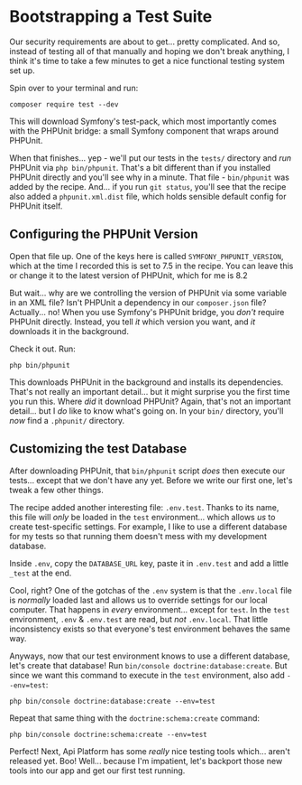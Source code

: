 # Bootstrapping a Test Suite

Our security requirements are about to get... pretty complicated. And so, instead
of testing all of that manually and hoping we don't break anything, I think it's
time to take a few minutes to get a nice functional testing system set up.

Spin over to your terminal and run:

```terminal
composer require test --dev
```

This will download Symfony's test-pack, which most importantly comes with the
PHPUnit bridge: a small Symfony component that wraps around PHPUnit.

When that finishes... yep - we'll put our tests in the `tests/` directory and *run*
PHPUnit via `php bin/phpunit`. That's a bit different than if you installed
PHPUnit directly and you'll see why in a minute. That file -  `bin/phpunit` was
added by the recipe. And... if you run `git status`, you'll see that the recipe
also added a `phpunit.xml.dist` file, which holds sensible default config for
PHPUnit itself.

## Configuring the PHPUnit Version

Open that file up. One of the keys here is called `SYMFONY_PHPUNIT_VERSION`,
which at the time I recorded this is set to 7.5 in the recipe. You can leave
this or change it to the latest version of PHPUnit, which for me is 8.2

But wait... why are we controlling the version of PHPUnit via some variable in
an XML file? Isn't PHPUnit a dependency in our `composer.json` file? Actually...
no! When you use Symfony's PHPUnit bridge, you *don't* require PHPUnit directly.
Instead, you tell *it* which version you want, and *it* downloads it in the background.

Check it out. Run:

```terminal
php bin/phpunit
```

This downloads PHPUnit in the background and installs its dependencies.
That's not really an important detail... but it might surprise you the
first time you run this. Where *did* it download PHPUnit? Again, that's not an
important detail... but I *do* like to know what's going on. In your `bin/`
directory, you'll *now* find a `.phpunit/` directory.

## Customizing the test Database

After downloading PHPUnit, that `bin/phpunit` script *does* then execute our tests...
except that we don't have any yet. Before we write our first one, let's tweak
a few other things.

The recipe added another interesting file: `.env.test`. Thanks to its name, this
file will *only* be loaded in the `test` environment... which allows *us* to create
test-specific settings. For example, I like to use a different database for my
tests so that running them doesn't mess with my development database.

Inside `.env`, copy the `DATABASE_URL` key, paste it in `.env.test` and add a little
`_test` at the end.

Cool, right? One of the gotchas of the `.env` system is that the `.env.local`
file is *normally* loaded last and allows us to override settings for our local
computer. That happens in *every* environment... except for `test`. In the `test`
environment, `.env` & `.env.test` are read, but *not* `.env.local`. That little
inconsistency exists so that everyone's test environment behaves the same way.

Anyways, now that our test environment knows to use a different database, let's
create that database! Run `bin/console doctrine:database:create`. But since we
want this command to execute in the `test` environment, also add `--env=test`:

```terminal-silent
php bin/console doctrine:database:create --env=test
```

Repeat that same thing with the `doctrine:schema:create` command:

```terminal-silent
php bin/console doctrine:schema:create --env=test
```

Perfect! Next, Api Platform has some *really* nice testing tools which... aren't
released yet. Boo! Well... because I'm impatient, let's backport those new tools
into our app and get our first test running.
